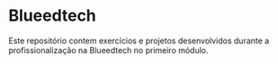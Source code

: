 # Blueedtech
Este repositório contem exercícios e projetos desenvolvidos durante a profissionalização na Blueedtech no primeiro módulo.
